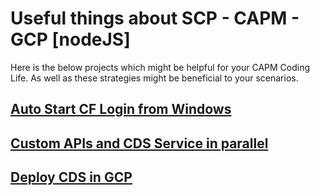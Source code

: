 # Useful things about SCP - CAPM - GCP [nodeJS]
Here is the below projects which might be helpful for your CAPM Coding Life. As well as these strategies might be beneficial to your scenarios.

## [Auto Start CF Login from Windows](https://github.com/sabarna17/sample-capm-gcp-vm/tree/main/cf%20bat)
## [Custom APIs and CDS Service in parallel](https://github.com/sabarna17/sample-capm-gcp-vm/tree/main/cust-api-cds)
## [Deploy CDS in GCP](https://github.com/sabarna17/sample-capm-gcp-vm/tree/main/deploy-cds-in-gcp)
